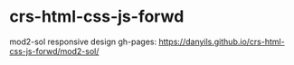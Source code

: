 # crs-html-css-js-forwd

mod2-sol
responsive design
gh-pages: https://danyils.github.io/crs-html-css-js-forwd/mod2-sol/
